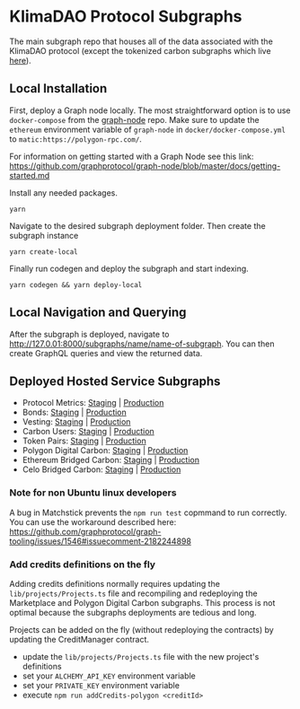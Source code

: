 # KlimaDAO Protocol Subgraphs

The main subgraph repo that houses all of the data associated with the KlimaDAO protocol (except the tokenized carbon subgraphs which live [here](https://github.com/klimadao/carbon-subgraph)).

## Local Installation

First, deploy a Graph node locally. The most straightforward option is to use
`docker-compose` from the [graph-node](https://github.com/graphprotocol/graph-node/tree/master/docker#docker-compose) repo.
Make sure to update the `ethereum` environment variable of `graph-node` in `docker/docker-compose.yml` to `matic:https://polygon-rpc.com/`.

For information on getting started with a Graph Node see this link: https://github.com/graphprotocol/graph-node/blob/master/docs/getting-started.md

Install any needed packages.

```
yarn
```

Navigate to the desired subgraph deployment folder. Then create the subgraph instance

```
yarn create-local
```

Finally run codegen and deploy the subgraph and start indexing.

```
yarn codegen && yarn deploy-local
```

## Local Navigation and Querying

After the subgraph is deployed, navigate to http://127.0.01:8000/subgraphs/name/name-of-subgraph. You can then create GraphQL queries and view the returned data.

## Deployed Hosted Service Subgraphs

- Protocol Metrics: [Staging](https://thegraph.com/hosted-service/subgraph/klimadao/staging-klimadao-protocol-metrics) | [Production](https://thegraph.com/hosted-service/subgraph/klimadao/klimadao-protocol-metrics)
- Bonds: [Staging](https://thegraph.com/hosted-service/subgraph/klimadao/staging-klimadao-bonds) | [Production](https://thegraph.com/hosted-service/subgraph/klimadao/klimadao-bonds)
- Vesting: [Staging](https://thegraph.com/hosted-service/subgraph/klimadao/staging-klimadao-vesting) | [Production](https://thegraph.com/hosted-service/subgraph/klimadao/klimadao-vesting)
- Carbon Users: [Staging](https://thegraph.com/hosted-service/subgraph/klimadao/staging-klimadao-carbon-users) | [Production](https://thegraph.com/hosted-service/subgraph/klimadao/klimadao-carbon-users)
- Token Pairs: [Staging](https://thegraph.com/hosted-service/subgraph/klimadao/staging-klimadao-pairs) | [Production](https://thegraph.com/hosted-service/subgraph/klimadao/klimadao-pairs)
- Polygon Digital Carbon: [Staging](https://thegraph.com/hosted-service/subgraph/klimadao/staging-polygon-digital-carbon) | [Production](https://thegraph.com/hosted-service/subgraph/klimadao/polygon-digital-carbon)
- Ethereum Bridged Carbon: [Staging](https://thegraph.com/hosted-service/subgraph/klimadao/staging-ethereum-bridged-carbon) | [Production](https://thegraph.com/hosted-service/subgraph/klimadao/ethereum-bridged-carbon)
- Celo Bridged Carbon: [Staging](https://thegraph.com/hosted-service/subgraph/klimadao/staging-celo-bridged-carbon) | [Production](https://thegraph.com/hosted-service/subgraph/klimadao/celo-bridged-carbon)

### Note for non Ubuntu linux developers

A bug in Matchstick prevents the `npm run test` copmmand to run correctly.
You can use the workaround described here: https://github.com/graphprotocol/graph-tooling/issues/1546#issuecomment-2182244898

### Add credits definitions on the fly

Adding credits definitions normally requires updating the `lib/projects/Projects.ts` file and recompiling and redeploying the Marketplace and Polygon Digital Carbon subgraphs.
This process is not optimal because the subgraphs deployments are tedious and long.

Projects can be added on the fly (without redeploying the contracts) by updating the CreditManager contract.
- update the `lib/projects/Projects.ts` file with the new project's definitions
- set your `ALCHEMY_API_KEY` environment variable
- set your `PRIVATE_KEY` environment variable
- execute `npm run addCredits-polygon <creditId>`

